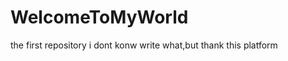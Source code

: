 # WelcomeToMyWorld
<h>the first repository</h>
<h>i dont konw write what,but thank this platform</h>
